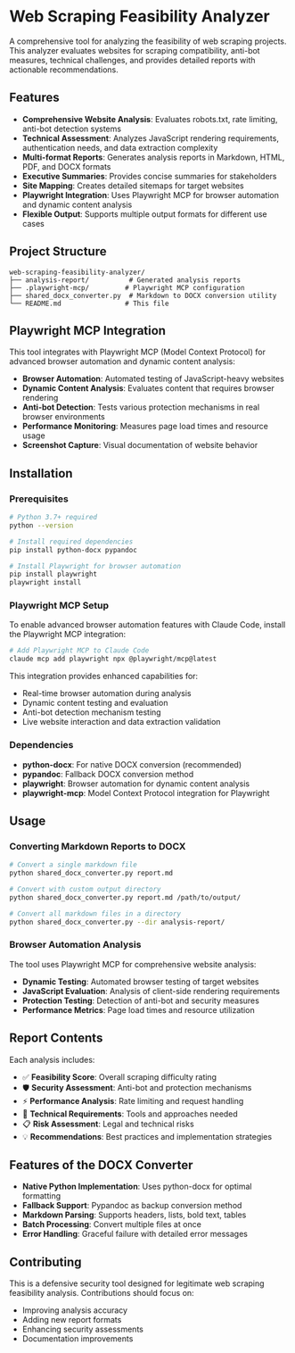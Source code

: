 # Web Scraping Feasibility Analyzer

A comprehensive tool for analyzing the feasibility of web scraping projects. This analyzer evaluates websites for scraping compatibility, anti-bot measures, technical challenges, and provides detailed reports with actionable recommendations.

## Features

- **Comprehensive Website Analysis**: Evaluates robots.txt, rate limiting, anti-bot detection systems
- **Technical Assessment**: Analyzes JavaScript rendering requirements, authentication needs, and data extraction complexity
- **Multi-format Reports**: Generates analysis reports in Markdown, HTML, PDF, and DOCX formats
- **Executive Summaries**: Provides concise summaries for stakeholders
- **Site Mapping**: Creates detailed sitemaps for target websites
- **Playwright Integration**: Uses Playwright MCP for browser automation and dynamic content analysis
- **Flexible Output**: Supports multiple output formats for different use cases

## Project Structure

```
web-scraping-feasibility-analyzer/
├── analysis-report/          # Generated analysis reports
├── .playwright-mcp/         # Playwright MCP configuration
├── shared_docx_converter.py  # Markdown to DOCX conversion utility
└── README.md                # This file
```

## Playwright MCP Integration

This tool integrates with Playwright MCP (Model Context Protocol) for advanced browser automation and dynamic content analysis:

- **Browser Automation**: Automated testing of JavaScript-heavy websites
- **Dynamic Content Analysis**: Evaluates content that requires browser rendering
- **Anti-bot Detection**: Tests various protection mechanisms in real browser environments
- **Performance Monitoring**: Measures page load times and resource usage
- **Screenshot Capture**: Visual documentation of website behavior

## Installation

### Prerequisites

```bash
# Python 3.7+ required
python --version

# Install required dependencies
pip install python-docx pypandoc

# Install Playwright for browser automation
pip install playwright
playwright install
```

### Playwright MCP Setup

To enable advanced browser automation features with Claude Code, install the Playwright MCP integration:

```bash
# Add Playwright MCP to Claude Code
claude mcp add playwright npx @playwright/mcp@latest
```

This integration provides enhanced capabilities for:
- Real-time browser automation during analysis
- Dynamic content testing and evaluation
- Anti-bot detection mechanism testing
- Live website interaction and data extraction validation

### Dependencies

- **python-docx**: For native DOCX conversion (recommended)
- **pypandoc**: Fallback DOCX conversion method
- **playwright**: Browser automation for dynamic content analysis
- **playwright-mcp**: Model Context Protocol integration for Playwright

## Usage

### Converting Markdown Reports to DOCX

```bash
# Convert a single markdown file
python shared_docx_converter.py report.md

# Convert with custom output directory
python shared_docx_converter.py report.md /path/to/output/

# Convert all markdown files in a directory
python shared_docx_converter.py --dir analysis-report/
```

### Browser Automation Analysis

The tool uses Playwright MCP for comprehensive website analysis:

- **Dynamic Testing**: Automated browser testing of target websites
- **JavaScript Evaluation**: Analysis of client-side rendering requirements
- **Protection Testing**: Detection of anti-bot and security measures
- **Performance Metrics**: Page load times and resource utilization

## Report Contents

Each analysis includes:

- ✅ **Feasibility Score**: Overall scraping difficulty rating
- 🛡️ **Security Assessment**: Anti-bot and protection mechanisms
- ⚡ **Performance Analysis**: Rate limiting and request handling
- 🔧 **Technical Requirements**: Tools and approaches needed
- 📋 **Risk Assessment**: Legal and technical risks
- 💡 **Recommendations**: Best practices and implementation strategies

## Features of the DOCX Converter

- **Native Python Implementation**: Uses python-docx for optimal formatting
- **Fallback Support**: Pypandoc as backup conversion method
- **Markdown Parsing**: Supports headers, lists, bold text, tables
- **Batch Processing**: Convert multiple files at once
- **Error Handling**: Graceful failure with detailed error messages

## Contributing

This is a defensive security tool designed for legitimate web scraping feasibility analysis. Contributions should focus on:

- Improving analysis accuracy
- Adding new report formats
- Enhancing security assessments
- Documentation improvements


